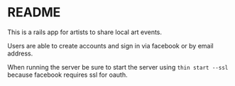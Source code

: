# README

This is a rails app for artists to share local art events.

Users are able to create accounts and sign in via facebook or by email address.

When running the server be sure to start the server using `thin start --ssl` because facebook requires ssl for oauth.
